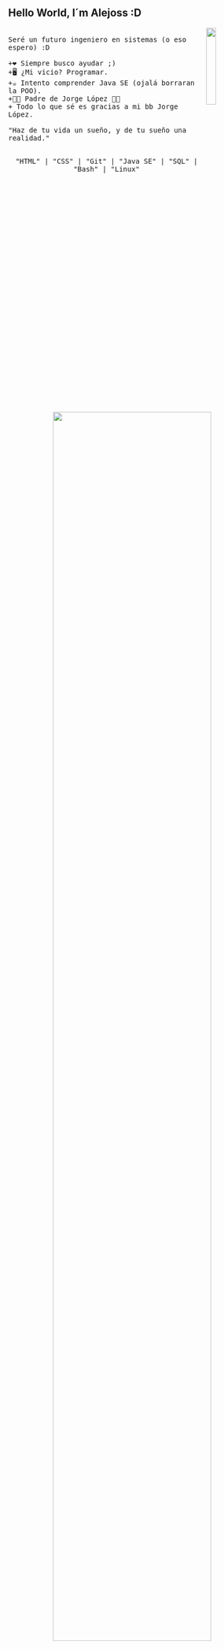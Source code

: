 
Hello World, I´m Alejoss :D
---
<p>
 
  <img src="https://media.tenor.com/VdIKn05yIh8AAAAM/cat-sleep.gif" align="right" width="20%" />
  <samp>
    <br>Seré un futuro ingeniero en sistemas (o eso espero) :D
    <br>
    <br>+❤️ Siempre busco ayudar ;)
    <br>+🖥️ ¿Mi vicio? Programar.
    <br>+☕ Intento comprender Java SE (ojalá borraran la POO).
    <br>+👶🏻 Padre de Jorge López 👶🏻
    <br>+ Todo lo que sé es gracias a mi bb Jorge López.
     <br>
                    <br> "Haz de tu vida un sueño, y de tu sueño una realidad."
</samp>
   <br>
  <br>
  <p align="center">
    <samp>
      "HTML" | "CSS" | "Git" | "Java SE" | "SQL" | "Bash" | "Linux"
     <img src="https://i.makeagif.com/media/4-26-2016/78hqza.gif" align="bottom" width="80%" margin-top:20% />

   </samp>
  <br>
  </p>
  
</p>

